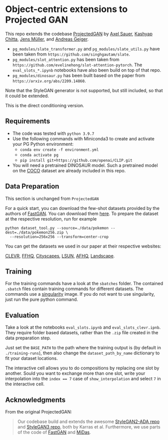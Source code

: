 # Object-centric extensions to Projected GAN

This repo extends the codebase [ProjectedGAN](https://github.com/autonomousvision/projected-gan) by [Axel Sauer](https://axelsauer.com/), [Kashyap Chitta](https://kashyap7x.github.io/), [Jens Müller](https://hci.iwr.uni-heidelberg.de/users/jmueller), and [Andreas Geiger](http://www.cvlibs.net/).

- `pg_modules/slate_transformer.py` and `pg_modules/slate_utils.py` have been taken from `https://github.com/singhgautam/slate`.
- `pg_modules/slot_attention.py` has been taken from `https://github.com/evelinehong/slot-attention-pytorch`. The `eval_slots_*.ipynb` notebooks have also been build on top of that repo.
- `pg_modules/dinosaur.py` has been built based on the paper from `https://arxiv.org/abs/2209.14860`.

Note that the StyleGAN generator is not supported, but still included, so that it could be extended.

This is the direct conditioning version.


## Requirements ##
- The code was tested with `python 3.9.7`
- Use the following commands with Miniconda3 to create and activate your PG Python environment:
  - ```conda env create -f environment.yml```
  - ```conda activate pg```
  - ```pip install git+https://github.com/openai/CLIP.git```
- You will need a pretrained DINOSAUR model. Such a pretrained model on the [COCO](https://cocodataset.org/#home) dataset are already included in this repo.


## Data Preparation ##

This section is unchanged from `ProjectedGAN`

For a quick start, you can download the few-shot datasets provided by the authors of [FastGAN](https://github.com/odegeasslbc/FastGAN-pytorch). You can download them [here](https://drive.google.com/file/d/1aAJCZbXNHyraJ6Mi13dSbe7pTyfPXha0/view). To prepare the dataset at the respective resolution, run for example
```
python dataset_tool.py --source=./data/pokemon --dest=./data/pokemon256.zip \
  --resolution=256x256 --transform=center-crop
```
You can get the datasets we used in our paper at their respective websites: 

[CLEVR](https://cs.stanford.edu/people/jcjohns/clevr/), [FFHQ](https://github.com/NVlabs/ffhq-dataset), [Cityscapes](https://www.cityscapes-dataset.com/), [LSUN](https://github.com/fyu/lsun), [AFHQ](https://github.com/clovaai/stargan-v2), [Landscape](https://www.kaggle.com/arnaud58/landscape-pictures).

## Training ##

For the training commands have a look at the `sbatches` folder. The contained `.sbatch` files contain training commands for different datasets. The commands use a [singularity](https://docs.sylabs.io/guides/latest/user-guide/) image. If you do not want to use singularity, just run the pure python command.

## Evaluation

Take a look at the notebooks `eval_slots.ipynb` and `eval_slots_clevr.ipnb`. They require folder based datasets, rather than the `.zip` file created in the data preparation step.

Just set the `BASE_PATH` to the path where the training output is (by default in `./training-runs`), then also change the `dataset_path_by_name` dictionary to fit your dataset locations.

The interactive cell allows you to do compositions by replacing one slot by another. Sould you want to exchange more than one slot, write your interpolation into the `index == 7` case of `show_interpolation` and select `7` in the interactive cell.
 

## Acknowledgments ##

From the original ProjectedGAN:

> Our codebase build and extends the awesome [StyleGAN2-ADA repo](https://github.com/NVlabs/stylegan2-ada-pytorch) and [StyleGAN3 repo](https://github.com/NVlabs/stylegan3), both by Karras et al.
> Furthermore, we use parts of the code of [FastGAN](https://github.com/odegeasslbc/FastGAN-pytorch) and [MiDas](https://github.com/isl-org/MiDaS).
